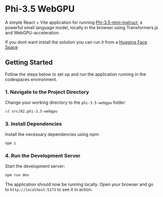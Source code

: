 # Phi-3.5 WebGPU

A simple React + Vite application for running [Phi-3.5-mini-instruct](https://huggingface.co/onnx-community/Phi-3.5-mini-instruct-onnx-web), a powerful small language model, locally in the browser using Transformers.js and WebGPU-acceleration.

If you dont want install the solution you can run it from a [Hugging Face Space](https://huggingface.co/spaces/webml-community/phi-3.5-webgpu)

## Getting Started

Follow the steps below to set up and run the application running in the codespaces environment.


### 1. Navigate to the Project Directory

Change your working directory to the `phi-3.5-webgpu` folder:

```sh
cd src/02.phi-3.5-webgpu
```

### 3. Install Dependencies

Install the necessary dependencies using npm:

```sh
npm i
```

### 4. Run the Development Server

Start the development server:

```sh
npm run dev
```

The application should now be running locally. Open your browser and go to `http://localhost:5173` to see it in action.
